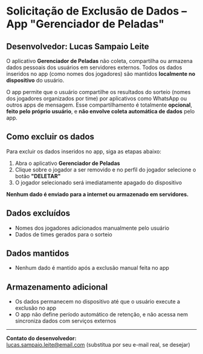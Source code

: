 # Solicitação de Exclusão de Dados – App "Gerenciador de Peladas"

## Desenvolvedor: Lucas Sampaio Leite

O aplicativo **Gerenciador de Peladas** não coleta, compartilha ou armazena dados pessoais dos usuários em servidores externos. Todos os dados inseridos no app (como nomes dos jogadores) são mantidos **localmente no dispositivo** do usuário.

O app permite que o usuário compartilhe os resultados do sorteio (nomes dos jogadores organizados por time) por aplicativos como WhatsApp ou outros apps de mensagem. Esse compartilhamento é totalmente **opcional**, **feito pelo próprio usuário**, e **não envolve coleta automática de dados** pelo app.

## Como excluir os dados

Para excluir os dados inseridos no app, siga as etapas abaixo:

1. Abra o aplicativo **Gerenciador de Peladas**
2. Clique sobre o jogador a ser removido e no perfil do jogador selecione o botão **"DELETAR"** 
3. O jogador selecionado será imediatamente apagado do dispositivo

**Nenhum dado é enviado para a internet ou armazenado em servidores.**

## Dados excluídos
- Nomes dos jogadores adicionados manualmente pelo usuário
- Dados de times gerados para o sorteio

## Dados mantidos
- Nenhum dado é mantido após a exclusão manual feita no app

## Armazenamento adicional
- Os dados permanecem no dispositivo até que o usuário execute a exclusão no app
- O app não define período automático de retenção, e não acessa nem sincroniza dados com serviços externos

---

**Contato do desenvolvedor:**  
lucas.sampaio.leite@email.com (substitua por seu e-mail real, se desejar)
